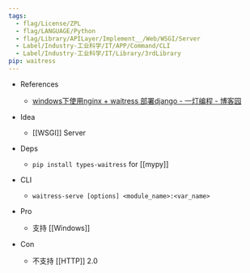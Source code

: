 ```yaml
---
tags:
  - flag/License/ZPL
  - flag/LANGUAGE/Python
  - flag/Library/APILayer/Implement__/Web/WSGI/Server
  - Label/Industry-工业科学/IT/APP/Command/CLI
  - Label/Industry-工业科学/IT/Library/3rdLibrary
pip: waitress
---
```


- References
    - [windows下使用nginx + waitress 部署django - 一灯编程 - 博客园](https://www.cnblogs.com/mooremok/p/17188510.html)

- Idea
    - [[WSGI]] Server

- Deps
    - `pip install types-waitress` for [[mypy]]

- CLI
    - `waitress-serve [options] <module_name>:<var_name>`

- Pro
    - 支持 [[Windows]]

- Con
    - 不支持 [[HTTP]] 2.0
